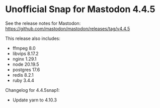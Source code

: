 # Unofficial Snap for Mastodon 4.4.5

See the release notes for Mastodon: https://github.com/mastodon/mastodon/releases/tag/v4.4.5

This release also includes:

* ffmpeg 8.0
* libvips 8.17.2
* nginx 1.29.1
* node 20.19.5
* postgres 17.6
* redis 8.2.1
* ruby 3.4.4

Changelog for 4.4.5snap1:

* Update yarn to 4.10.3
